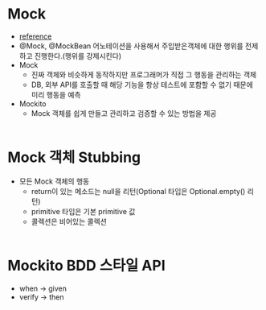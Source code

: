 # Mock
- [reference](https://cobbybb.tistory.com/16)
- @Mock, @MockBean 어노테이션을 사용해서 주입받은객체에 대한 행위를 전제하고 진행한다.(행위를 강제시킨다)
- Mock
    - 진짜 객체와 비슷하게 동작하지만 프로그래머가 직접 그 행동을 관리하는 객체
    - DB, 외부 API를 호출할 때 해당 기능을 항상 테스트에 포함할 수 없기 때문에 미리 행동을 예측
- Mockito
    - Mock 객체를 쉽게 만들고 관리하고 검증할 수 있는 방법을 제공
<br><br>

# Mock 객체 Stubbing
- 모든 Mock 객체의 행동
    - return이 있는 메소드는 null을 리턴(Optional 타입은 Optional.empty() 리턴)
    - primitive 타입은 기본 primitive 값
    - 콜렉션은 비어있는 콜렉션
<br><br>

# Mockito BDD 스타일 API
- when -> given
- verify -> then